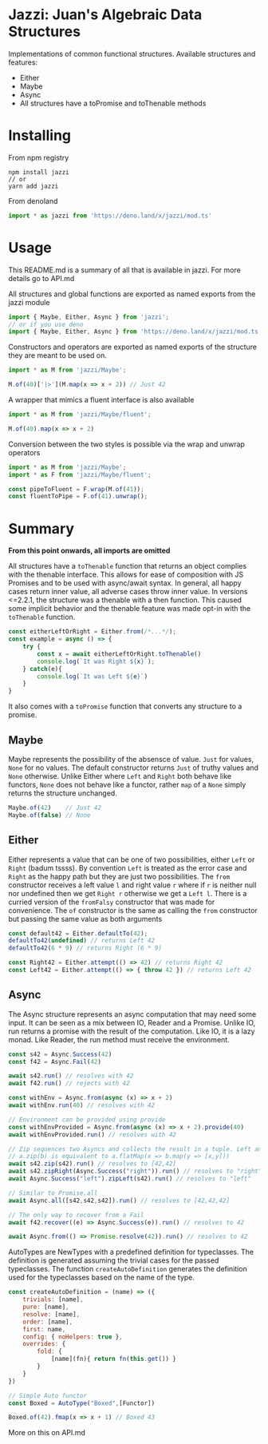 # Jazzi: Juan's Algebraic Data Structures

Implementations of common functional structures. Available structures and features: 

- Either
- Maybe
- Async
- All structures have a toPromise and toThenable methods

# Installing

From npm registry

```shell
npm install jazzi
// or
yarn add jazzi
```

From denoland

```javascript
import * as jazzi from 'https://deno.land/x/jazzi/mod.ts'
```

# Usage

This README.md is a summary of all that is available in jazzi. For more details go to API.md

All structures and global functions are exported as named exports from the jazzi module

```javascript
import { Maybe, Either, Async } from 'jazzi';
// or if you use deno
import { Maybe, Either, Async } from 'https://deno.land/x/jazzi/mod.ts'; 
```

Constructors and operators are exported as named exports of the structure they are meant to be used on. 

```javascript
import * as M from 'jazzi/Maybe';

M.of(40)['|>'](M.map(x => x + 2)) // Just 42
```

A wrapper that mimics a fluent interface is also available

```javascript
import * as M from 'jazzi/Maybe/fluent';

M.of(40).map(x => x + 2)
```

Conversion between the two styles is possible via the wrap and unwrap operators

```javascript
import * as M from 'jazzi/Maybe';
import * as F from 'jazzi/Maybe/fluent';

const pipeToFluent = F.wrap(M.of(41));
const fluentToPipe = F.of(41).unwrap();
```

# Summary

**From this point onwards, all imports are omitted**

All structures have a `toThenable` function that returns an object complies with the thenable interface. This allows for ease of composition with JS Promises and to be used with async/await syntax. In general, all happy cases return inner value, all adverse cases throw inner value. In versions <=2.2.1, the structure was a thenable with a then function. This caused some implicit behavior and the thenable feature was made opt-in with the `toThenable` function.

```javascript
const eitherLeftOrRight = Either.from(/*...*/);
const example = async () => {
    try {
        const x = await eitherLeftOrRight.toThenable()
        console.log(`It was Right ${x}`);
    } catch(e){
        console.log(`It was Left ${e}`)
    }
}
```

It also comes with a `toPromise` function that converts any structure to a promise.

## Maybe

Maybe represents the possibility of the absensce of value. `Just` for values, `None` for no values. The default constructor returns `Just` of truthy values and `None` otherwise. Unlike Either where `Left` and `Right` both behave like functors, `None` does not behave like a functor, rather `map` of a `None` simply returns the structure unchanged.

```javascript
Maybe.of(42)    // Just 42
Maybe.of(false) // None
```

## Either

Either represents a value that can be one of two possibilities, either `Left` or `Right` (badum tssss). By convention `Left` is treated as the error case and `Right` as the happy path but they are just two possibilities. The `from` constructor receives a left value `l` and right value `r` where if `r` is neither null nor undefined then we get `Right r` otherwise we get a `Left l`. There is a curried version of the `fromFalsy` constructor that was made for convenience. The `of` constructor is the same as calling the `from` constructor but passing the same value as both arguments

```javascript
const default42 = Either.defaultTo(42);
defaultTo42(undefined) // returns Left 42
defaultTo42(6 * 9) // returns Right (6 * 9)

const Right42 = Either.attempt(() => 42) // returns Right 42 
const Left42 = Either.attempt(() => { throw 42 }) // returns Left 42 
```

## Async

The Async structure represents an async computation that may need some input. It can be seen as a mix between IO, Reader and a Promise. Unlike IO, run returns a promise with the result of the computation. Like IO, it is a lazy monad. Like Reader, the run method must receive the environment.  

```javascript
const s42 = Async.Success(42)
const f42 = Async.Fail(42)

await s42.run() // resolves with 42
await f42.run() // rejects with 42

const withEnv = Async.from(async (x) => x + 2)
await withEnv.run(40) // resolves with 42

// Environment can be provided using provide
const withEnvProvided = Async.from(async (x) => x + 2).provide(40)
await withEnvProvided.run() // resolves with 42

// Zip sequences two Asyncs and collects the result in a tuple. Left and Right variants discard one result.
// a.zip(b) is equivalent to a.flatMap(x => b.map(y => [x,y]))
await s42.zip(s42).run() // resolves to [42,42]
await s42.zipRight(Async.Success("right")).run() // resolves to "right"
await Async.Success("left").zipLeft(s42).run() // resolves to "left"

// Similar to Promise.all
await Async.all([s42,s42,s42]).run() // resolves to [42,42,42]

// The only way to recover from a Fail
await f42.recover((e) => Async.Success(e)).run() // resolves to 42

await Async.from(() => Promise.resolve(42)).run() // resolves to 42
```


AutoTypes are NewTypes with a predefined definition for typeclasses. The definition is generated assuming the trivial cases for the passed typeclasses. The function `createAutoDefinition` generates the definition used for the typeclasses based on the name of the type.

```javascript
const createAutoDefinition = (name) => ({
    trivials: [name],
    pure: [name],
    resolve: [name],
    order: [name],
    first: name,
    config: { noHelpers: true },
    overrides: {
        fold: {
            [name](fn){ return fn(this.get()) }
        }
    }
})
```

```javascript
// Simple Auto functor
const Boxed = AutoType("Boxed",[Functor])

Boxed.of(42).fmap(x => x + 1) // Boxed 43
```

More on this on API.md